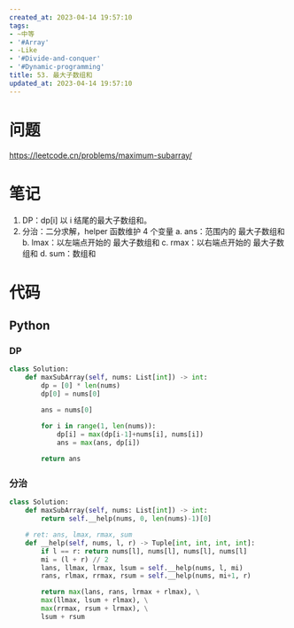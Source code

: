 ```yaml
---
created_at: 2023-04-14 19:57:10
tags:
- ~中等
- '#Array'
- -Like
- '#Divide-and-conquer'
- '#Dynamic-programming'
title: 53. 最大子数组和
updated_at: 2023-04-14 19:57:10
---
```


# 问题

https://leetcode.cn/problems/maximum-subarray/

# 笔记

1. DP：dp[i] 以 i 结尾的最大子数组和。
2. 分治：二分求解，helper 函数维护 4 个变量
  a. ans：范围内的 最大子数组和
  b. lmax：以左端点开始的 最大子数组和
  c. rmax：以右端点开始的 最大子数组和
  d. sum：数组和

# 代码

## Python

### DP

```python
class Solution:
    def maxSubArray(self, nums: List[int]) -> int:
        dp = [0] * len(nums)
        dp[0] = nums[0]

        ans = nums[0]

        for i in range(1, len(nums)):
            dp[i] = max(dp[i-1]+nums[i], nums[i])
            ans = max(ans, dp[i])
        
        return ans
```

### 分治
```python
class Solution:
    def maxSubArray(self, nums: List[int]) -> int:
        return self.__help(nums, 0, len(nums)-1)[0]

    # ret: ans, lmax, rmax, sum
    def __help(self, nums, l, r) -> Tuple[int, int, int, int]:
        if l == r: return nums[l], nums[l], nums[l], nums[l]
        mi = (l + r) // 2
        lans, llmax, lrmax, lsum = self.__help(nums, l, mi)
        rans, rlmax, rrmax, rsum = self.__help(nums, mi+1, r)

        return max(lans, rans, lrmax + rlmax), \
        max(llmax, lsum + rlmax), \
        max(rrmax, rsum + lrmax), \
        lsum + rsum
```